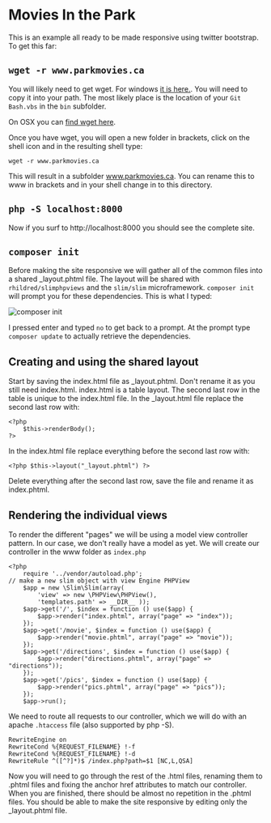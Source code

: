 Movies In the Park
=======

This is an example all ready to be made responsive using twitter bootstrap. To get this far:

`wget -r www.parkmovies.ca`
------

You will likely need to get wget. For windows [it is here.](https://code.google.com/p/mingw-and-ndk/downloads/detail?name=wget-1.13.4-static-mingw.7z). You will need to copy it into your path. The most likely place is the location of your `Git Bash.vbs` in the `bin` subfolder.

On OSX you can [find wget here](http://rudix.org/packages/wget.html).

Once you have wget, you will open a new folder in brackets, click on the shell icon and in the resulting shell type:

`wget -r www.parkmovies.ca`

This will result in a subfolder www.parkmovies.ca. You can rename this to www in brackets and in your shell change in to this directory.

`php -S localhost:8000`
-----

Now if you surf to http://localhost:8000 you should see the complete site.

`composer init`
----------

Before making the site responsive we will gather all of the common files into a shared _layout.phtml file. The layout will be shared with `rhildred/slimphpviews` and the `slim/slim` microframework. `composer init` will prompt you for these dependencies. This is what I typed:

![composer init](https://res.cloudinary.com/salesucation-com-inc/image/upload/v1440180520/composerinit_oyigov.png "composer init")

I pressed enter and typed `no` to get back to a prompt. At the prompt type `composer update` to actually retrieve the dependencies.

Creating and using the shared layout
---

Start by saving the index.html file as _layout.phtml. Don't rename it as you still need index.html. index.html is a table layout. The second last row in the table is unique to the index.html file. In the _layout.html file replace the second last row with:

```
<?php
    $this->renderBody();
?>
```

In the index.html file replace everything before the second last row with:

```
<?php $this->layout("_layout.phtml") ?>
```

Delete everything after the second last row, save the file and rename it as index.phtml.

Rendering the individual views
------

To render the different "pages" we will be using a model view controller pattern. In our case, we don't really have a model as yet. We will create our controller in the www folder as `index.php`

```
<?php
    require '../vendor/autoload.php';
// make a new slim object with view Engine PHPView
    $app = new \Slim\Slim(array(
        'view' => new \PHPView\PHPView(),
        'templates.path' => __DIR__ ));
    $app->get('/', $index = function () use($app) {
        $app->render("index.phtml", array("page" => "index"));
    });
    $app->get('/movie', $index = function () use($app) {
        $app->render("movie.phtml", array("page" => "movie"));
    });
    $app->get('/directions', $index = function () use($app) {
        $app->render("directions.phtml", array("page" => "directions"));
    });
    $app->get('/pics', $index = function () use($app) {
        $app->render("pics.phtml", array("page" => "pics"));
    });
    $app->run();
```
We need to route all requests to our controller, which we will do with an apache `.htaccess` file (also supported by php -S).

```
RewriteEngine on
RewriteCond %{REQUEST_FILENAME} !-f
RewriteCond %{REQUEST_FILENAME} !-d
RewriteRule ^([^?]*)$ /index.php?path=$1 [NC,L,QSA]
```

Now you will need to go through the rest of the .html files, renaming them to .phtml files and fixing the anchor href attributes to match our controller. When you are finished, there should be almost no repetition in the .phtml files. You should be able to make the site responsive by editing only the _layout.phtml file.